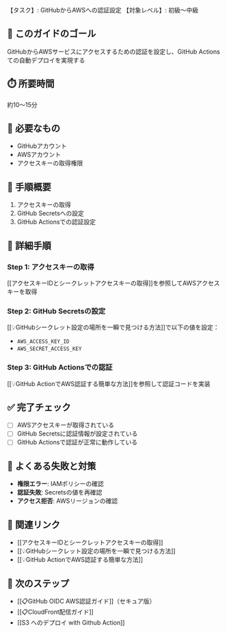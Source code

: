 【タスク】: GitHubからAWSへの認証設定
【対象レベル】: 初級〜中級

## 🎯 このガイドのゴール
GitHubからAWSサービスにアクセスするための認証を設定し、GitHub Actionsての自動デプロイを実現する

## ⏱️ 所要時間
約10〜15分

## 🧰 必要なもの
- GitHubアカウント
- AWSアカウント
- アクセスキーの取得権限

## 📝 手順概要
1. アクセスキーの取得
2. GitHub Secretsへの設定
3. GitHub Actionsでの認証設定

## 🔧 詳細手順

### Step 1: アクセスキーの取得
[[アクセスキーIDとシークレットアクセスキーの取得]]を参照してAWSアクセスキーを取得

### Step 2: GitHub Secretsの設定
[[💡GitHubシークレット設定の場所を一瞬で見つける方法]]で以下の値を設定：
- `AWS_ACCESS_KEY_ID`
- `AWS_SECRET_ACCESS_KEY`

### Step 3: GitHub Actionsでの認証
[[💡GitHub ActionでAWS認証する簡単な方法]]を参照して認証コードを実装

## ✅ 完了チェック
- [ ] AWSアクセスキーが取得されている
- [ ] GitHub Secretsに認証情報が設定されている
- [ ] GitHub Actionsで認証が正常に動作している

## 🚨 よくある失敗と対策
- **権限エラー**: IAMポリシーの確認
- **認証失敗**: Secretsの値を再確認
- **アクセス拒否**: AWSリージョンの確認

## 🔄 関連リンク
- [[アクセスキーIDとシークレットアクセスキーの取得]]
- [[💡GitHubシークレット設定の場所を一瞬で見つける方法]]
- [[💡GitHub ActionでAWS認証する簡単な方法]]

## 🚀 次のステップ
- [[📋GitHub OIDC AWS認証ガイド]]（セキュア版）
- [[📋CloudFront配信ガイド]]
- [[S3 へのデプロイ with Github Action]]